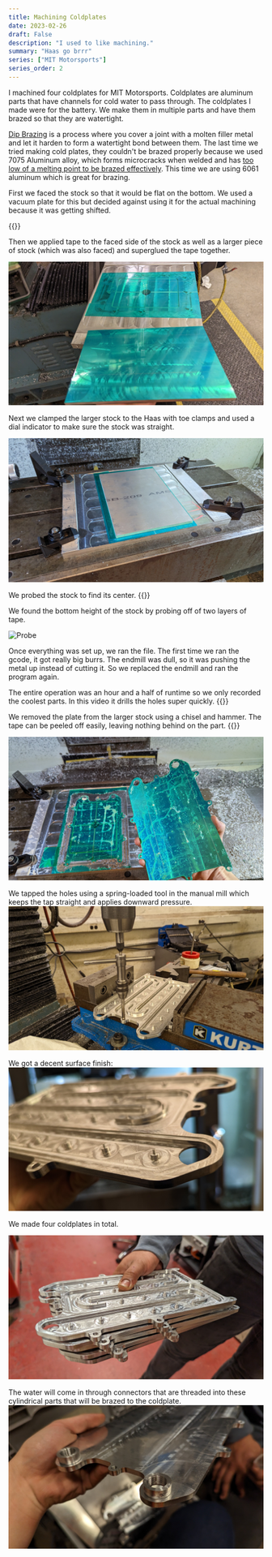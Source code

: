 ```yaml
---
title: Machining Coldplates
date: 2023-02-26
draft: False
description: "I used to like machining."
summary: "Haas go brrr"
series: ["MIT Motorsports"]
series_order: 2
---
```


I machined four coldplates for MIT Motorsports. Coldplates are aluminum parts that have channels for cold water to pass through. The coldplates I made were for the battery. We make them in multiple parts and have them brazed so that they are watertight. 

[Dip Brazing](https://www.dipbraze.com/what-is-dip-brazing/) is a process where you cover a joint with a molten filler metal and let it harden to form a watertight bond between them. The last time we tried making cold plates, they couldn't be brazed properly because we used 7075 Aluminum alloy, which forms microcracks when welded and has [too low of a melting point to be brazed effectively](https://www.mtm-inc.com/brazing-aluminum.html). This time we are using 6061 aluminum which is great for brazing.

First we faced the stock so that it would be flat on the bottom. We used a vacuum plate for this but decided against using it for the actual machining because it was getting shifted. 

{{<youtube g_x4HJx3ttU>}}

Then we applied tape to the faced side of the stock as well as a larger piece of stock (which was also faced) and superglued the tape together.

![Tape](images/coldplate_tape.jpg)

Next we clamped the larger stock to the Haas with toe clamps and used a dial indicator to make sure the stock was straight.

![Clamp](images/coldplate_clamped.jpg)

We probed the stock to find its center.
{{<youtube mqj094Nwo8o>}}

We found the bottom height of the stock by probing off of two layers of tape.

![Probe](https://media.giphy.com/media/MWXqxALGJWU6QbRhwD/giphy.gif)

Once everything was set up, we ran the file. The first time we ran the gcode, it got really big burrs. The endmill was dull, so it was pushing the metal up instead of cutting it. So we replaced the endmill and ran the program again. 

The entire operation was an hour and a half of runtime so we only recorded the coolest parts. In this video it drills the holes super quickly.
{{<youtube v4U_A5ukTl4>}}

We removed the plate from the larger stock using a chisel and hammer. The tape can be peeled off easily, leaving nothing behind on the part.
{{<youtube gXv47nosnJo>}}

![Removed](images/coldplate_removed.jpg)

We tapped the holes using a spring-loaded tool in the manual mill which keeps the tap straight and applies downward pressure.
![Tap](images/coldplate_tapping.jpg)

We got a decent surface finish:
![Closeup](images/coldplate_closeup.jpg)

We made four coldplates in total.

![Stack](images/coldplate_stack.jpg)

The water will come in through connectors that are threaded into these cylindrical parts that will be brazed to the coldplate.
![Threads](images/coldplate_threads.jpg)

